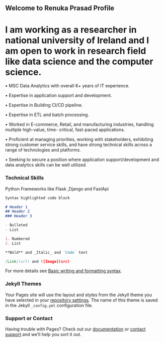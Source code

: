 ## Welcome to Renuka Prasad Profile
# I am working as a researcher in national university of Ireland and I am open to work in research field like data science and the computer science.

• MSC Data Analytics with overall 6+ years of IT experience.

• Expertise in application support and development.

• Expertise in Building CI/CD pipeline.

• Expertise in ETL and batch processing.

• Worked in E-commerce, Retail, and manufacturing industries, handling multiple high-value, time- 
 critical, fast-paced applications.
 
• Proficient at managing priorities, working with stakeholders, exhibiting strong customer service 
 skills, and have strong technical skills across a range of technologies and platforms.
 
• Seeking to secure a position where application support/development and data analytics skills can 
 be well utilized.


### Technical Skills

Python Frameworks like Flask ,Django and FastApi

```markdown
Syntax highlighted code block

# Header 1
## Header 2
### Header 3

- Bulleted
- List

1. Numbered
2. List

**Bold** and _Italic_ and `Code` text

[Link](url) and ![Image](src)
```

For more details see [Basic writing and formatting syntax](https://docs.github.com/en/github/writing-on-github/getting-started-with-writing-and-formatting-on-github/basic-writing-and-formatting-syntax).

### Jekyll Themes

Your Pages site will use the layout and styles from the Jekyll theme you have selected in your [repository settings](https://github.com/Renups8048/renuka-prasad-s.github.io/settings/pages). The name of this theme is saved in the Jekyll `_config.yml` configuration file.

### Support or Contact

Having trouble with Pages? Check out our [documentation](https://docs.github.com/categories/github-pages-basics/) or [contact support](https://support.github.com/contact) and we’ll help you sort it out.
